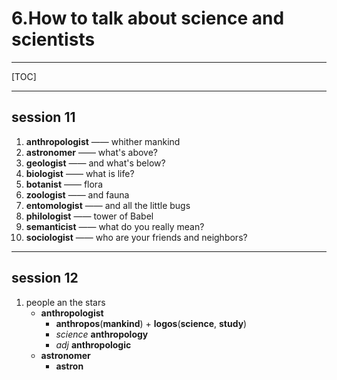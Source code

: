 # 6.How to talk about science and scientists

***
[TOC]
***

## session 11

1. **anthropologist** —— whither mankind
2. **astronomer** —— what's above?
3. **geologist** —— and what's below?
4. **biologist** —— what is life?
5. **botanist** —— flora
6. **zoologist** —— and fauna
7. **entomologist** —— and all the little bugs
8. **philologist** —— tower of Babel
9. **semanticist** —— what do you really mean?
10. **sociologist** —— who are your friends and neighbors?

***

## session 12

1. people an the stars
   * **anthropologist**
     * **anthropos**(**mankind**) + **logos**(**science**, **study**)
     * *science* **anthropology**
     * *adj* **anthropologic**
   * **astronomer**
     * **astron**
